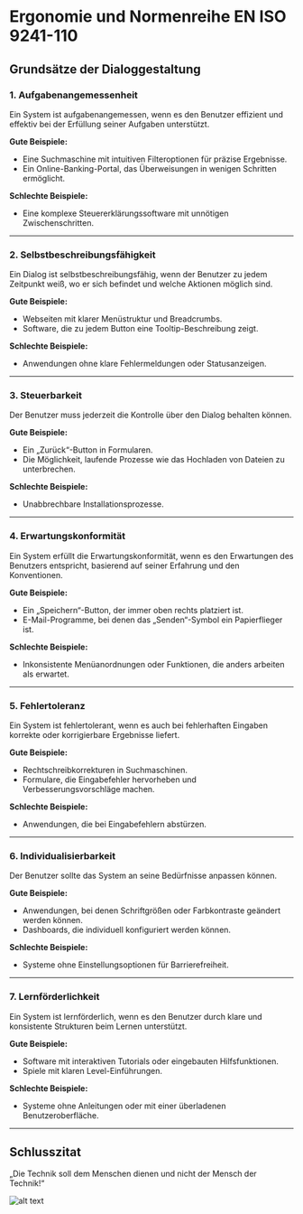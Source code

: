 # Ergonomie und Normenreihe EN ISO 9241-110

## Grundsätze der Dialoggestaltung

### 1. Aufgabenangemessenheit
Ein System ist aufgabenangemessen, wenn es den Benutzer effizient und effektiv bei der Erfüllung seiner Aufgaben unterstützt.

**Gute Beispiele:**
- Eine Suchmaschine mit intuitiven Filteroptionen für präzise Ergebnisse.
- Ein Online-Banking-Portal, das Überweisungen in wenigen Schritten ermöglicht.

**Schlechte Beispiele:**
- Eine komplexe Steuererklärungssoftware mit unnötigen Zwischenschritten.

---

### 2. Selbstbeschreibungsfähigkeit
Ein Dialog ist selbstbeschreibungsfähig, wenn der Benutzer zu jedem Zeitpunkt weiß, wo er sich befindet und welche Aktionen möglich sind.

**Gute Beispiele:**
- Webseiten mit klarer Menüstruktur und Breadcrumbs.
- Software, die zu jedem Button eine Tooltip-Beschreibung zeigt.

**Schlechte Beispiele:**
- Anwendungen ohne klare Fehlermeldungen oder Statusanzeigen.

---

### 3. Steuerbarkeit
Der Benutzer muss jederzeit die Kontrolle über den Dialog behalten können.

**Gute Beispiele:**
- Ein „Zurück“-Button in Formularen.
- Die Möglichkeit, laufende Prozesse wie das Hochladen von Dateien zu unterbrechen.

**Schlechte Beispiele:**
- Unabbrechbare Installationsprozesse.

---

### 4. Erwartungskonformität
Ein System erfüllt die Erwartungskonformität, wenn es den Erwartungen des Benutzers entspricht, basierend auf seiner Erfahrung und den Konventionen.

**Gute Beispiele:**
- Ein „Speichern“-Button, der immer oben rechts platziert ist.
- E-Mail-Programme, bei denen das „Senden“-Symbol ein Papierflieger ist.

**Schlechte Beispiele:**
- Inkonsistente Menüanordnungen oder Funktionen, die anders arbeiten als erwartet.

---

### 5. Fehlertoleranz
Ein System ist fehlertolerant, wenn es auch bei fehlerhaften Eingaben korrekte oder korrigierbare Ergebnisse liefert.

**Gute Beispiele:**
- Rechtschreibkorrekturen in Suchmaschinen.
- Formulare, die Eingabefehler hervorheben und Verbesserungsvorschläge machen.

**Schlechte Beispiele:**
- Anwendungen, die bei Eingabefehlern abstürzen.

---

### 6. Individualisierbarkeit
Der Benutzer sollte das System an seine Bedürfnisse anpassen können.

**Gute Beispiele:**
- Anwendungen, bei denen Schriftgrößen oder Farbkontraste geändert werden können.
- Dashboards, die individuell konfiguriert werden können.

**Schlechte Beispiele:**
- Systeme ohne Einstellungsoptionen für Barrierefreiheit.

---

### 7. Lernförderlichkeit
Ein System ist lernförderlich, wenn es den Benutzer durch klare und konsistente Strukturen beim Lernen unterstützt.

**Gute Beispiele:**
- Software mit interaktiven Tutorials oder eingebauten Hilfsfunktionen.
- Spiele mit klaren Level-Einführungen.

**Schlechte Beispiele:**
- Systeme ohne Anleitungen oder mit einer überladenen Benutzeroberfläche.

---

## Schlusszitat
„Die Technik soll dem Menschen dienen und nicht der Mensch der Technik!“

![alt text](https://teams.microsoft.com/l/message/19:0cd27b22-9064-4815-af76-d10a12f0df82_492030ee-71f7-47d0-9f09-e681520ef7b6@unq.gbl.spaces/1733825661505?context=%7B%22contextType%22%3A%22chat%22%7D)
